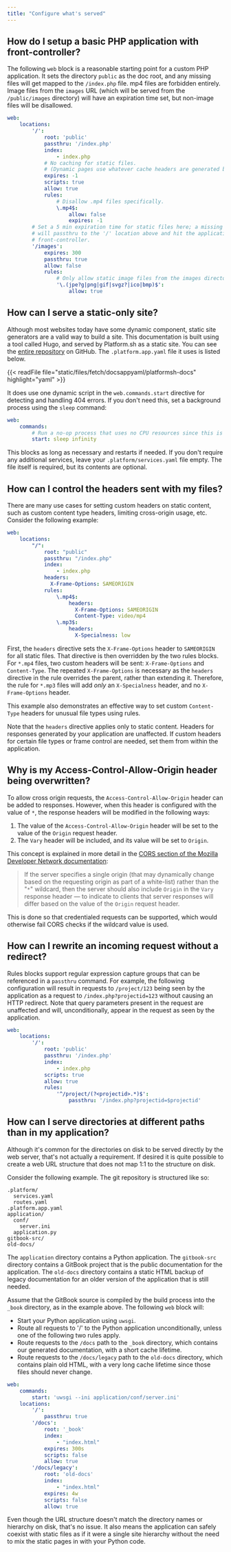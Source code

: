 ```yaml
---
title: "Configure what's served"
---
```


## How do I setup a basic PHP application with front-controller?

The following `web` block is a reasonable starting point for a custom PHP application.
It sets the directory `public` as the doc root, and any missing files will get mapped to the `/index.php` file.
mp4 files are forbidden entirely.
Image files from the `images` URL (which will be served from the `/public/images` directory) will have an expiration time set, but non-image files will be disallowed.

```yaml
web:
    locations:
        '/':
            root: 'public'
            passthru: '/index.php'
            index:
                - index.php
            # No caching for static files.
            # (Dynamic pages use whatever cache headers are generated by the program.)
            expires: -1
            scripts: true
            allow: true
            rules:
                # Disallow .mp4 files specifically.
                \.mp4$:
                    allow: false
                    expires: -1
        # Set a 5 min expiration time for static files here; a missing URL
        # will passthru to the '/' location above and hit the application
        # front-controller.
        '/images':
            expires: 300
            passthru: true
            allow: false
            rules:
                # Only allow static image files from the images directory.
                '\.(jpe?g|png|gif|svgz?|ico|bmp)$':
                    allow: true
```

## How can I serve a static-only site?

Although most websites today have some dynamic component, static site generators are a valid way to build a site.
This documentation is built using a tool called Hugo, and served by Platform.sh as a static site.
You can see the [entire repository](https://github.com/platformsh/platformsh-docs) on GitHub.
The `.platform.app.yaml` file it uses is listed below.

{{< readFile file="static/files/fetch/docsappyaml/platformsh-docs" highlight="yaml" >}}

It does use one dynamic script in the `web.commands.start` directive for detecting and handling 404 errors.
If you don't need this, set a background process using the `sleep` command:

```yaml {location=".platform.app.yaml"}
web:
    commands:
        # Run a no-op process that uses no CPU resources since this is a static site.
        start: sleep infinity
```

This blocks as long as necessary and restarts if needed.
If you don't require any additional services, leave your `.platform/services.yaml` file empty.
The file itself is required, but its contents are optional.

## How can I control the headers sent with my files?

There are many use cases for setting custom headers on static content, such as custom content type headers, limiting cross-origin usage, etc.
Consider the following example:

```yaml
web:
    locations:
        "/":
            root: "public"
            passthru: "/index.php"
            index:
                - index.php
            headers:
              X-Frame-Options: SAMEORIGIN
            rules:
                \.mp4$:
                    headers:
                      X-Frame-Options: SAMEORIGIN
                      Content-Type: video/mp4
                \.mp3$:
                    headers:
                      X-Specialness: low
```

First, the `headers` directive sets the `X-Frame-Options` header to `SAMEORIGIN` for all static files.
That directive is then overridden by the two rules blocks.
For `*.mp4` files, two custom headers will be sent: `X-Frame-Options` and `Content-Type`.
The repeated `X-Frame-Options` is necessary as the `headers` directive in the rule overrides the parent, rather than extending it.
Therefore, the rule for `*.mp3` files will add *only* an `X-Specialness` header, and no `X-Frame-Options` header.

This example also demonstrates an effective way to set custom `Content-Type` headers for unusual file types using rules.

Note that the `headers` directive applies only to static content.
Headers for responses generated by your application are unaffected.
If custom headers for certain file types or frame control are needed, set them from within the application.

## Why is my Access-Control-Allow-Origin header being overwritten?

To allow cross origin requests, the `Access-Control-Allow-Origin` header can be added to responses. However, when this header is configured with the value of `*`, the response headers will be modified in the following ways:

1. The value of the `Access-Control-Allow-Origin` header will be set to the value of the `Origin` request header.
2. The `Vary` header will be included, and its value will be set to `Origin`.

This concept is explained in more detail in the [CORS section of the Mozilla Developer Network documentation](https://developer.mozilla.org/en-US/docs/Web/HTTP/CORS#access-control-allow-origin):

>If the server specifies a single origin (that may dynamically change based on the requesting origin as part of a white-list) rather than the "`*`" wildcard, then the server should also include `Origin` in the `Vary` response header — to indicate to clients that server responses will differ based on the value of the `Origin` request header.

This is done so that credentialed requests can be supported, which would otherwise fail CORS checks if the wildcard value is used.

## How can I rewrite an incoming request without a redirect?

Rules blocks support regular expression capture groups that can be referenced in a `passthru` command.
For example, the following configuration will result in requests to `/project/123` being seen by the application as a request to `/index.php?projectid=123` without causing an HTTP redirect.
Note that query parameters present in the request are unaffected and will, unconditionally, appear in the request as seen by the application.

```yaml
web:
    locations:
        '/':
            root: 'public'
            passthru: '/index.php'
            index:
                - index.php
            scripts: true
            allow: true
            rules:
                '^/project/(?<projectid>.*)$':
                    passthru: '/index.php?projectid=$projectid'
```

## How can I serve directories at different paths than in my application?

Although it's common for the directories on disk to be served directly by the web server, that's not actually a requirement.
If desired it is quite possible to create a web URL structure that does not map 1:1 to the structure on disk.

Consider the following example.
The git repository is structured like so:

```text
.platform/
  services.yaml
  routes.yaml
.platform.app.yaml
application/
  conf/
    server.ini
  application.py
gitbook-src/
old-docs/
```

The `application` directory contains a Python application.
The `gitbook-src` directory contains a GitBook project that is the public documentation for the application.
The `old-docs` directory contains a static HTML backup of legacy documentation for an older version of the application that is still needed.

Assume that the GitBook source is compiled by the build process into the `_book` directory, as in the example above.
The following `web` block will:

* Start your Python application using `uwsgi`.
* Route all requests to '/' to the Python application unconditionally, unless one of the following two rules apply.
* Route requests to the `/docs` path to the `_book` directory, which contains our generated documentation, with a short cache lifetime.
* Route requests to the `/docs/legacy` path to the `old-docs` directory, which contains plain old HTML, with a very long cache lifetime since those files should never change.

```yaml
web:
    commands:
        start: 'uwsgi --ini application/conf/server.ini'
    locations:
        '/':
            passthru: true
        '/docs':
            root: '_book'
            index:
                - "index.html"
            expires: 300s
            scripts: false
            allow: true
        '/docs/legacy':
            root: 'old-docs'
            index:
                - "index.html"
            expires: 4w
            scripts: false
            allow: true
```

Even though the URL structure doesn't match the directory names or hierarchy on disk, that's no issue.
It also means the application can safely coexist with static files as if it were a single site hierarchy without the need to mix the static pages in with your Python code.
